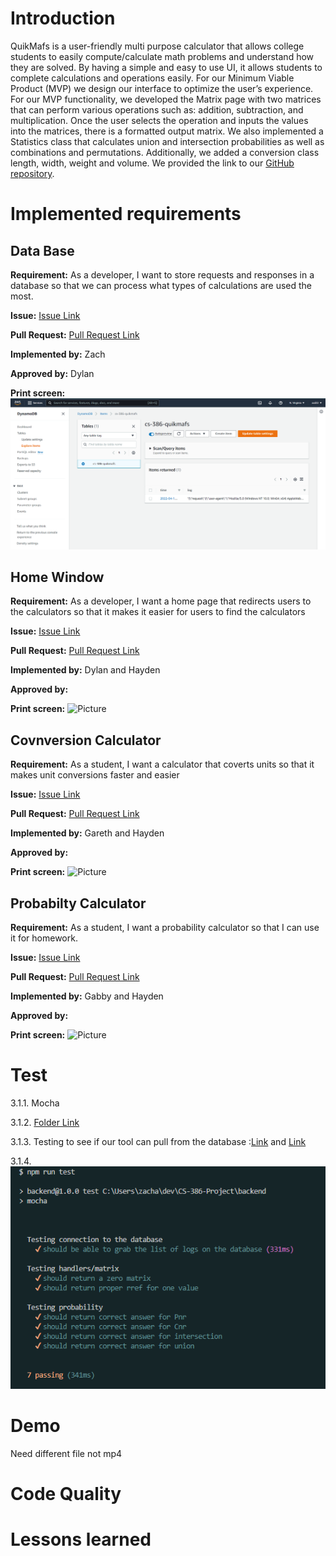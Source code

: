 # Introduction
QuikMafs is a user-friendly multi purpose calculator that allows college students to easily compute/calculate math problems and understand how they are solved. By having a simple and easy to use UI, it allows students to complete calculations and operations easily. For our Minimum Viable Product (MVP) we design our interface to optimize the user’s experience. For our MVP functionality, we developed the Matrix page with two matrices that can perform various operations such as: addition, subtraction, and multiplication. Once the user selects the operation and inputs the values into the matrices, there is a formatted output matrix. We also implemented a Statistics class that calculates union and intersection probabilities as well as combinations and permutations. Additionally, we added a conversion class length, width, weight and volume. We provided the link to our [GitHub repository](https://github.com/ZaderRox1111/CS-386-Project
).
# Implemented requirements

## Data Base
**Requirement:** As a developer, I want to store requests and responses in a database so that we can process what types of calculations are used the most.

**Issue:**  [Issue Link](https://github.com/ZaderRox1111/CS-386-Project/issues/43)

**Pull Request:** [Pull Request Link](https://github.com/ZaderRox1111/CS-386-Project/pull/39)

**Implemented by:** Zach

**Approved by:** Dylan

**Print screen:** ![Picture](https://github.com/ZaderRox1111/CS-386-Project/blob/test/deliverables/D6_database.PNG)

## Home Window
**Requirement:** As a developer, I want a home page that redirects users to the calculators so that it makes it easier for users to find the calculators

**Issue:**  [Issue Link](https://github.com/ZaderRox1111/CS-386-Project/issues/35)

**Pull Request:** [Pull Request Link]()

**Implemented by:** Dylan and Hayden

**Approved by:** 

**Print screen:** ![Picture]()

## Covnversion Calculator
**Requirement:** As a student, I want a calculator that coverts units so that it makes unit conversions faster and easier

**Issue:**  [Issue Link](https://github.com/ZaderRox1111/CS-386-Project/issues/34)

**Pull Request:** [Pull Request Link]()

**Implemented by:** Gareth and Hayden

**Approved by:** 

**Print screen:** ![Picture]()

## Probabilty Calculator
**Requirement:** As a student, I want a probability calculator so that I can use it for homework.

**Issue:**  [Issue Link](https://github.com/ZaderRox1111/CS-386-Project/issues/37)

**Pull Request:** [Pull Request Link]()

**Implemented by:** Gabby and Hayden

**Approved by:** 

**Print screen:** ![Picture]()

# Test
3.1.1. Mocha 

3.1.2. [Folder Link](https://github.com/ZaderRox1111/CS-386-Project/tree/test/backend/test) 

3.1.3. Testing to see if our tool can pull from the database :[Link](https://github.com/ZaderRox1111/CS-386-Project/blob/test/backend/test/dynamo.test.js) and [Link](https://github.com/ZaderRox1111/CS-386-Project/blob/test/backend/test/dynamo.test.js)

3.1.4. ![Picture](https://github.com/ZaderRox1111/CS-386-Project/blob/test/deliverables/D6_unit%20test%20picture.png)

# Demo 

Need different file not mp4

# Code Quality 


# Lessons learned 
